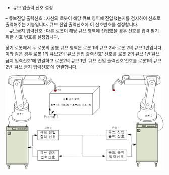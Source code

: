 * 큐브 입출력 신호 설정 
  
–	큐브진입 출력신호 : 자신의 로봇이 해당 큐브 영역에 진입했는지를 검지하여 신호로 출력해주는 기능입니다. 큐브 진입 출력신호에 이 신호번호를 설정합니다.  
–	큐브금지 입력신호  : 다른 로봇이 해당 큐브 영역에 진입했을 경우 신호를 입력 받기 위한 신호 번호를 설정합니다.  

  상기 로봇에서 두 로봇의 공통 큐브 영역은 로봇 1의 큐브 2와 로봇 2의 큐브 1번입니다. 이와 같은 경우 로봇 1의 큐브2의 ‘큐브 진입 출력신호’ 신호를 로봇 2의 큐브 1번‘큐브 금지 입력신호’에 연결하고 로봇2의 큐브 1번 ‘큐브 진입 출력신호’신호를 로봇1의 큐브 2번 ‘큐브 금지 입력신호’에 연결합니다.
 
 <p align="center">
  <img src="../_assets/common_cube.png" ></img>
</p>

